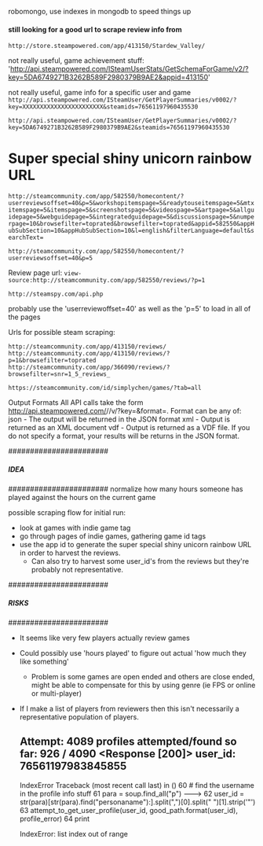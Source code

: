 robomongo, use indexes in mongodb to speed things up

#### still looking for a good url to scrape review info from
`http://store.steampowered.com/app/413150/Stardew_Valley/`

not really useful, game achievement stuff:
'http://api.steampowered.com/ISteamUserStats/GetSchemaForGame/v2/?key=5DA6749271B3262B589F2980379B9AE2&appid=413150'

not really useful, game info for a specific user and game
`http://api.steampowered.com/ISteamUser/GetPlayerSummaries/v0002/?key=XXXXXXXXXXXXXXXXXXXXXXX&steamids=76561197960435530`

`http://api.steampowered.com/ISteamUser/GetPlayerSummaries/v0002/?key=5DA6749271B3262B589F2980379B9AE2&steamids=76561197960435530`

# Super special shiny unicorn rainbow URL
`http://steamcommunity.com/app/582550/homecontent/?userreviewsoffset=40&p=5&workshopitemspage=5&readytouseitemspage=5&mtxitemspage=5&itemspage=5&screenshotspage=5&videospage=5&artpage=5&allguidepage=5&webguidepage=5&integratedguidepage=5&discussionspage=5&numperpage=10&browsefilter=toprated&browsefilter=toprated&appid=582550&appHubSubSection=10&appHubSubSection=10&l=english&filterLanguage=default&searchText=`

`http://steamcommunity.com/app/582550/homecontent/?userreviewsoffset=40&p=5`

Review page url:
`view-source:http://steamcommunity.com/app/582550/reviews/?p=1`

`http://steamspy.com/api.php`

probably use the 'userreviewoffset=40' as well as the 'p=5' to load in all of the pages

Urls for possible steam scraping:

`http://steamcommunity.com/app/413150/reviews/`
`http://steamcommunity.com/app/413150/reviews/?p=1&browsefilter=toprated`
`http://steamcommunity.com/app/366090/reviews/?browsefilter=snr=1_5_reviews_`

`https://steamcommunity.com/id/simplychen/games/?tab=all`

Output Formats
All API calls take the form http://api.steampowered.com/<interface name>/<method name>/v<version>/?key=<api key>&format=<format>.
Format can be any of:
json - The output will be returned in the JSON format
xml - Output is returned as an XML document
vdf - Output is returned as a VDF file.
If you do not specify a format, your results will be returns in the JSON format.

#######################
#####    IDEA   #######
#######################
normalize how many hours someone has played against the hours on the current game

possible scraping flow for initial run:
  * look at games with indie game tag
  * go through pages of indie games, gathering game id tags
  * use the app id to generate the super special shiny unicorn rainbow URL in order to harvest
      the reviews.
    * Can also try to harvest some user_id's from the reviews but they're probably not
      representative.

#######################
#####    RISKS  #######
#######################

* It seems like very few players actually review games
* Could possibly use 'hours played' to figure out actual 'how much they like something'
  * Problem is some games are open ended and others are close ended, might be
    able to compensate for this by using genre (ie FPS or online or multi-player)
* If I make a list of players from reviewers then this isn't necessarily a representative
  population of players.





  Attempt: 4089 profiles attempted/found so far: 926 / 4090
  <Response [200]> user_id: 76561197983845855
  ---------------------------------------------------------------------------
  IndexError                                Traceback (most recent call last)
  <ipython-input-186-d93118dbbc69> in <module>()
       60             # find the username in the profile info stuff
       61             para = soup.find_all("p")
  ---> 62             user_id = str(para)[str(para).find("personaname"):].split(",")[0].split(" ")[1].strip('"')
       63             attempt_to_get_user_profile(user_id, good_path.format(user_id), profile_error)
       64             print

  IndexError: list index out of range
